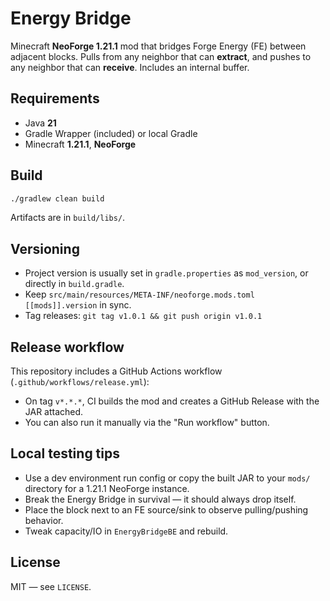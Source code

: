 # Energy Bridge

Minecraft **NeoForge 1.21.1** mod that bridges Forge Energy (FE) between adjacent blocks.
Pulls from any neighbor that can **extract**, and pushes to any neighbor that can **receive**. 
Includes an internal buffer.

## Requirements
- Java **21**
- Gradle Wrapper (included) or local Gradle
- Minecraft **1.21.1**, **NeoForge**

## Build
```bash
./gradlew clean build
```

Artifacts are in `build/libs/`.

## Versioning
- Project version is usually set in `gradle.properties` as `mod_version`, or directly in `build.gradle`.
- Keep `src/main/resources/META-INF/neoforge.mods.toml` `[[mods]].version` in sync.
- Tag releases: `git tag v1.0.1 && git push origin v1.0.1`

## Release workflow
This repository includes a GitHub Actions workflow (`.github/workflows/release.yml`):
- On tag `v*.*.*`, CI builds the mod and creates a GitHub Release with the JAR attached.
- You can also run it manually via the "Run workflow" button.

## Local testing tips
- Use a dev environment run config or copy the built JAR to your `mods/` directory for a 1.21.1 NeoForge instance.
- Break the Energy Bridge in survival — it should always drop itself.
- Place the block next to an FE source/sink to observe pulling/pushing behavior.
- Tweak capacity/IO in `EnergyBridgeBE` and rebuild.

## License
MIT — see `LICENSE`.
